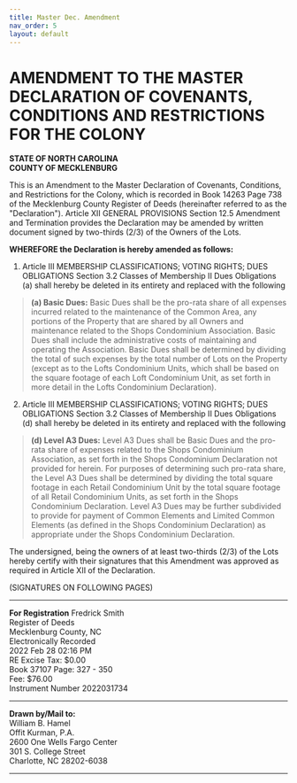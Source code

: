 ```yaml
---
title: Master Dec. Amendment
nav_order: 5
layout: default
---
```


# AMENDMENT TO THE MASTER DECLARATION OF COVENANTS, CONDITIONS AND RESTRICTIONS FOR THE COLONY

**STATE OF NORTH CAROLINA**  
**COUNTY OF MECKLENBURG**

This is an Amendment to the Master Declaration of Covenants, Conditions, and Restrictions for the Colony, which is recorded in Book 14263 Page 738 of the Mecklenburg County Register of Deeds (hereinafter referred to as the "Declaration"). Article XII GENERAL PROVISIONS Section 12.5 Amendment and Termination provides the Declaration may be amended by written document signed by two-thirds (2/3) of the Owners of the Lots.

**WHEREFORE the Declaration is hereby amended as follows:**

1. Article III MEMBERSHIP CLASSIFICATIONS; VOTING RIGHTS; DUES OBLIGATIONS Section 3.2 Classes of Membership II Dues Obligations (a) shall hereby be deleted in its entirety and replaced with the following

> **(a) Basic Dues:** Basic Dues shall be the pro-rata share of all expenses incurred related to the maintenance of the Common Area, any portions of the Property that are shared by all Owners and maintenance related to the Shops Condominium Association. Basic Dues shall include the administrative costs of maintaining and operating the Association. Basic Dues shall be determined by dividing the total of such expenses by the total number of Lots on the Property (except as to the Lofts Condominium Units, which shall be based on the square footage of each Loft Condominium Unit, as set forth in more detail in the Lofts Condominium Declaration).

2. Article III MEMBERSHIP CLASSIFICATIONS; VOTING RIGHTS; DUES OBLIGATIONS Section 3.2 Classes of Membership II Dues Obligations (d) shall hereby be deleted in its entirety and replaced with the following

> **(d) Level A3 Dues:** Level A3 Dues shall be Basic Dues and the pro-rata share of expenses related to the Shops Condominium Association, as set forth in the Shops Condominium Declaration not provided for herein. For purposes of determining such pro-rata share, the Level A3 Dues shall be determined by dividing the total square footage in each Retail Condominium Unit by the total square footage of all Retail Condominium Units, as set forth in the Shops Condominium Declaration. Level A3 Dues may be further subdivided to provide for payment of Common Elements and Limited Common Elements (as defined in the Shops Condominium Declaration) as appropriate under the Shops Condominium Declaration.

The undersigned, being the owners of at least two-thirds (2/3) of the Lots hereby certify with their signatures that this Amendment was approved as required in Article XII of the Declaration.

(SIGNATURES ON FOLLOWING PAGES)

---

**For Registration**
Fredrick Smith  
Register of Deeds  
Mecklenburg County, NC  
Electronically Recorded  
2022 Feb 28 02:16 PM  
RE Excise Tax: $0.00  
Book 37107
Page: 327 - 350  
Fee: $76.00  
Instrument Number 2022031734

---

**Drawn by/Mail to:**  
William B. Hamel  
Offit Kurman, P.A.  
2600 One Wells Fargo Center  
301 S. College Street  
Charlotte, NC 28202-6038

---
